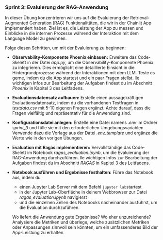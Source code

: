 ### Sprint 3: Evaluierung der RAG-Anwendung
In dieser Übung konzentrieren wir uns auf die Evaluierung der Retrieval-Augmented Generation (RAG) Funktionalitäten, die wir in der Chainlit App implementiert haben. Ziel ist es, die Leistung der App zu messen und Einblicke in die internen Prozesse während der Interaktion mit dem Language Model zu gewinnen.

Folge diesen Schritten, um mit der Evaluierung zu beginnen:
- **Observability-Komponente Phoenix einbauen:** Erweitere das Code-Skelett in der Datei _app.py_, um die Observability-Komponente Phoenix zu integrieren. Dies ermöglicht eine detaillierte Einsicht in die Hintergrundprozesse während der Interaktionen mit dem LLM. Teste es gerne, indem du die App startest und ein paar Fragen stellst. lle wichtigen Infos zur Bearbeitung der Aufgaben findest du im Abschnitt _Phoenix_ in Kapitel 3 des Leitfadens. 
- **Evaluationsdatensatz aufbauen:** Erstelle einen aussagekräftigen Evaluationsdatensatz, indem du die vorhandenen Testfragen in _testdata.csv_ mit 5-10 eigenen Fragen ergänzt. Achte darauf, dass die Fragen vielfältig und repräsentativ für die Anwendung sind.
- **Konfigurationsdatei anlegen:** Erstelle eine Datei namens _.env_ im Ordner _sprint_3_ und fülle sie mit den erforderlichen Umgebungsvariablen. Verwende dazu die Vorlage aus der Datei _.env_template_ und ergänze die Werte wie in den vorigen Übungen.
- **Evaluation mit Ragas implementieren:** Vervollständige das Code-Skelett im Notebook _ragas_evaluation.ipynb_, um die Evaluierung der RAG-Anwendung durchzuführen. lle wichtigen Infos zur Bearbeitung der Aufgaben findest du im Abschnitt _RAGAS_ in Kapitel 3 des Leitfadens.
- **Notebook ausführen und Ergebnisse festhalten:** Führe das Notebook aus, indem du
  - einen Jupyter Lab Server mit dem Befehl ```jupyter lab```startest
  - in der Jupyter Lab-Oberfläche in deinem Webbrowser zur Datei _ragas_evaluation.ipynb_ navigierst
  - und die einzelnen Zellen des Notebooks nacheinander ausführst, um die Evaluation durchzuführen.
  
  Wo liefert die Anwendung gute Ergebnisse? Wo eher unzureichende? Analysiere die Metriken und überlege, welche zusätzlichen Metriken oder Anpassungen sinnvoll sein könnten, um ein umfassenderes Bild der App-Leistung zu erhalten.